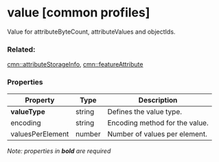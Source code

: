 # value [common profiles]

Value for attributeByteCount, attributeValues and objectIds.

### Related:

[cmn::attributeStorageInfo](attributeStorageInfo.cmn.md), [cmn::featureAttribute](featureAttribute.cmn.md)
### Properties

| Property | Type | Description |
| --- | --- | --- |
| **valueType** | string | Defines the value type. |
| encoding | string | Encoding method for the value. |
| valuesPerElement | number | Number of values per element. |

*Note: properties in **bold** are required*

